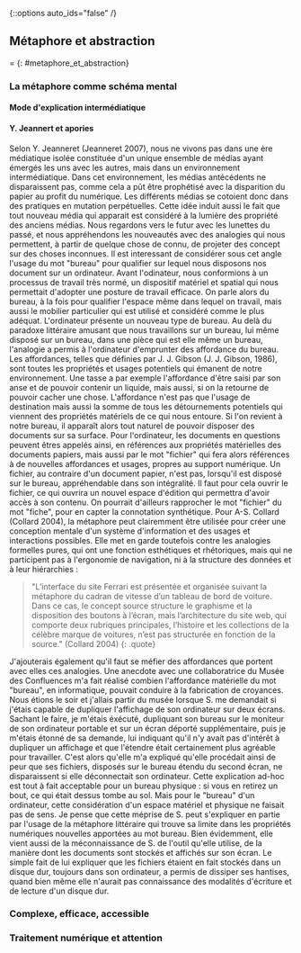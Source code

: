 {::options auto_ids="false" /}

## Métaphore et abstraction
=
{: #metaphore_et_abstraction}

### La métaphore comme schéma mental

#### Mode d'explication intermédiatique

<!--
+ Selon Y. Jeanneret,
    + La métaphore comme un paliatif au manque de lexique, au passage d'une ère médiatique à une autre
+ Du skeunomorphisme au matérialisme
    + Y-a-t il un lexique graphique du numérique ?
+ Apories de la métaphore et dépassements
    + Confusion et préconceptions néfastes issues des métaphores
-->
<!-- TODO: nettoyer la partie pour en créer une autre ou bien dissocier mode d'explication et apories -->
#### Y. Jeannert et apories

Selon Y. Jeanneret (Jeanneret 2007), nous ne vivons pas dans une ère médiatique isolée constituée d'un unique ensemble de médias ayant émergés les uns avec les autres, mais dans un environnement intermédiatique. Dans cet environnement, les médias antécédents ne disparaissent pas, comme cela a pût être prophétisé avec la disparition du papier au profit du numérique. Les différents médias se cotoient donc dans des pratiques en mutation perpétuelles. Cette idée induit aussi le fait que tout nouveau média qui apparait est considéré à la lumière des propriété des anciens médias. Nous regardons vers le futur avec les lunettes du passé, et nous appréhendons les nouveautés avec des analogies qui nous permettent, à partir de quelque chose de connu, de projeter des concept sur des choses inconnues. Il est interessant de considérer sous cet angle l'usage du mot "bureau" pour qualifier sur lequel nous disposons nos document sur un ordinateur. Avant l'odinateur, nous conformions à un processus de travail très normé, un dispositif matériel et spatial qui nous permettait d'adopter une posture de travail efficace. On parle alors du bureau, à la fois pour qualifier l'espace même dans lequel on travail, mais aussi le mobilier particulier qui est utilisé et considéré comme le plus adéquat. L'ordinateur présente un nouveau type de bureau. Au delà du paradoxe littéraire amusant que nous travaillons sur un bureau, lui même disposé sur un bureau, dans une pièce qui est elle même un bureau, l'analogie a permis à l'ordinateur d'emprunter des affordance du bureau. Les affordances, telles que définies par J. J. Gibson (J. J. Gibson, 1986), sont toutes les propriétés et usages potentiels qui émanent de notre environnement. Une tasse a par exemple l'affordance d'être saisi par son anse et de pouvoir contenir un liquide, mais aussi, si on la retourne de pouvoir cacher une chose. L'affordance n'est pas que l'usage de destination mais aussi la somme de tous les détournements potentiels qui viennent des propriétés matériels de ce qui nous entoure. Si l'on revient à notre bureau, il apparaît alors tout naturel de pouvoir disposer des documents sur sa surface. Pour l'ordinateur, les documents en questions peuvent êtres appelés ainsi, en références aux propriétés matérielles des documents papiers, mais aussi par le mot "fichier" qui fera alors références à de nouvelles affordances et usages, propres au support numérique. Un fichier, au contraire d'un document papier, n'est pas, lorsqu'il est disposé sur le bureau, appréhendable dans son intégralité. Il faut pour cela ouvrir le fichier, ce qui ouvrira un nouvel espace d'édition qui permettra d'avoir accès à son contenu. On pourrait d'ailleurs rapprocher le mot "fichier" du mot "fiche", pour en capter la connotation synthétique. Pour A-S. Collard (Collard 2004), la métaphore peut clairemment être utilisée pour créer une conception mentale d'un système d'information et des usages et interactions possibles. Elle met en garde toutefois contre les analogies formelles pures, qui ont une fonction esthétiques et rhétoriques, mais qui ne participent pas à l'ergonomie de navigation, ni à la structure des données et à leur hiérarchies : 

> "L’interface du site Ferrari est présentée et organisée suivant la métaphore du cadran de vitesse d’un tableau de bord de voiture. Dans ce cas, le concept source structure le graphisme et la disposition des boutons à l’écran, mais l’architecture du site web, qui comporte deux rubriques principales, l’histoire et les collections de la célèbre marque de voitures, n’est pas structurée en fonction de la source." (Collard 2004)
{: .quote}

<!-- Ici c'est plutot la parties apories -->
J'ajouterais également qu'il faut se méfier des affordances que portent avec elles ces analogies. Une anecdote avec une collaboratrice du Musée des Confluences m'a fait réalisé combien l'affordance matérielle du mot "bureau", en informatique, pouvait conduire à la fabrication de croyances. Nous étions le soir et j'allais partir du musée lorsque S. me demandait si j'étais capable de dupliquer l'affichage de son ordinateur sur deux écrans. Sachant le faire, je m'étais éxécuté, dupliquant son bureau sur le moniteur de son ordinateur portable et sur un écran déporté supplémentaire, puis je m'étais étonné de sa demande, lui indiquant qu'il n'y avait pas d'intérêt à dupliquer un affichage et que l'étendre était certainement plus agréable pour travailler. C'est alors qu'elle m'a expliqué qu'elle procédait ainsi de peur que ses fichiers, disposés sur le bureau étendu du second écran, ne disparaissent si elle déconnectait son ordinateur. Cette explication ad-hoc est tout à fait acceptable pour un bureau physique : si vous en retirez un bout, ce qui était dessus tombe au sol. Mais pour le "bureau" d'un ordinateur, cette considération d'un espace matériel et physique ne faisait pas de sens. Je pense que cette méprise de S. peut s'expliquer en partie par l'usage de la métaphore littéraire qui trouve sa limite dans les propriétés numériques nouvelles apportées au mot bureau. Bien évidemment, elle vient aussi de la méconnaissance de S. de l'outil qu'elle utilise, de la manière dont les documents sont stockés et affichés sur son écran. Le simple fait de lui expliquer que les fichiers étaient en fait stockés dans un disque dur, toujours dans son ordinateur, a permis de dissiper ses hantises, quand bien même elle n'aurait pas connaissance des modalités d'écriture et de lecture d'un disque dur.

### Complexe, efficace, accessible
<!--
+ Paradigme de complexification des logiciels : la barre d'outils
    + La puissance est une addition de fonctionnalités
+ Relation exponentielle Puissance/Complexité
    + Schéma actuelle de développement des interfaces logicielles
+ Confusion d'accessibilité et simplicité : appauvrissement de l'interface
    + L'interface minimaliste et ses problèmes
-->

### Traitement numérique et attention
<!--
+ Écologie de l'attention et traitement de l'information : seuil, limite, portail
    + Comment les sous-dispositifs actuellement mis en place en gestion de l'information formatent-ils l'attention ?
+ Pour une esthétique de l'invisible : proposition de dépassement de l'occultation
    + Comment linterface peut-elle montrer l'invisible ?
    -->

